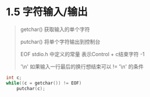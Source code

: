 # 1.5 字符输入/输出

> getchar()  获取输入的单个字符
>
> putchar()  将单个字符输出到控制台
>
> EOF stdio.h 中定义的常量 表示Control + c结束字符 -1
>
> '\n' 如果输入一行最后的换行想结束可以 != '\n' 的条件

```c
int c;
while((c = getchar()) != EOF)
    putchar(c);
```

